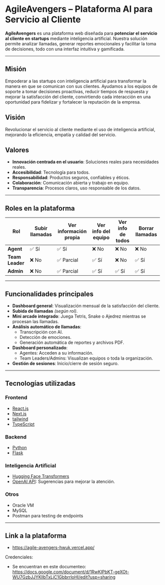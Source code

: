 # AgileAvengers – Plataforma AI para Servicio al Cliente 

**AgileAvengers** es una plataforma web diseñada para **potenciar el servicio al cliente en startups** mediante inteligencia artificial. Nuestra solución permite analizar llamadas, generar reportes emocionales y facilitar la toma de decisiones, todo con una interfaz intuitiva y gamificada.

---

##  Misión

Empoderar a las startups con inteligencia artificial para transformar la manera en que se comunican con sus clientes. Ayudamos a los equipos de soporte a tomar decisiones proactivas, reducir tiempos de respuesta y mejorar la satisfacción del cliente, convirtiendo cada interacción en una oportunidad para fidelizar y fortalecer la reputación de la empresa.

##  Visión

Revolucionar el servicio al cliente mediante el uso de inteligencia artificial, mejorando la eficiencia, empatía y calidad del servicio.

##  Valores

- **Innovación centrada en el usuario**: Soluciones reales para necesidades reales.
- **Accesibilidad**: Tecnología para todos.
- **Responsabilidad**: Productos seguros, confiables y éticos.
- **Colaboración**: Comunicación abierta y trabajo en equipo.
- **Transparencia**: Procesos claros, uso responsable de los datos.

---

##  Roles en la plataforma

| Rol        | Subir llamadas | Ver información propia | Ver info del equipo | Ver info de todos | Borrar llamadas |
|------------|----------------|-------------------------|---------------------|-------------------|------------------|
| **Agent**      | ✅ Sí           | ✅ Sí                   | ❌ No               | ❌ No             | ❌ No            |
| **Team Leader**| ❌ No           | ✅ Parcial              | ✅ Sí               | ❌ No             | ✅ Sí            |
| **Admin**      | ❌ No           | ✅ Parcial              | ✅ Sí               | ✅ Sí             | ✅ Sí            |

---

##  Funcionalidades principales

- **Dashboard general**: Visualización mensual de la satisfacción del cliente.
- **Subida de llamadas** *(según rol)*.
- **Mini arcade integrado**: Juega Tetris, Snake o Ajedrez mientras se procesan las llamadas.
- **Análisis automático de llamadas**:
  - Transcripción con AI.
  - Detección de emociones.
  - Generación automática de reportes y archivos PDF.
- **Dashboard personalizado**:
  - Agentes: Acceden a su información.
  - Team Leaders/Admins: Visualizan equipos o toda la organización.
- **Gestión de sesiones**: Inicio/cierre de sesión seguro.

---

##  Tecnologías utilizadas

###  Frontend

- [React.js](https://reactjs.org/)
- [Next.js](https://nextjs.org/)
- [tailwind](https://tailwindcss.com/) 
- [TypeScript](https://www.typescriptlang.org/)

###  Backend

- [Python](https://www.python.org/)
- [Flask](https://flask.palletsprojects.com/)

### Inteligencia Artificial

- [Hugging Face Transformers](https://huggingface.co/transformers/)
- [OpenAI API](https://platform.openai.com/): Sugerencias para mejorar la atención.

### Otros

- Oracle VM
- MySQL
- Postman para testing de endpoints

---

## Link a la plataforma

- https://agile-avengers-hwuk.vercel.app/

Credenciales:
- Se encuentran en este documenteo: https://docs.google.com/document/d/1RwKIPbKT-geXOt-WU7GzbJJYKllbTxLjC1GbbrrloHI/edit?usp=sharing


